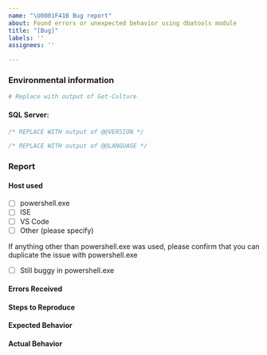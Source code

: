 ```yaml
---
name: "\U0001F41B Bug report"
about: Found errors or unexpected behavior using dbatools module
title: "[Bug]"
labels: ''
assignees: ''

---
```


<!--
Please note, effective June 2019, we will begin closing bug reports that do not follow the bug report format. We ask only what is required to help us resolve the issue faster. We are constantly updating dbatools, so knowing what version you are using, for instance, saves us a ton of time.
-->

<!--
dbatools 1.0 has been released as of June 20, 2019
Please ensure you are on this version before submitting an issue
-->

### Environmental information

<!--
Run below command, paste results below:
& {"``````";"#### PowerShell version:`n$($PSVersionTable | Out-String)"; "`n#### dbatools Module version:`n$(gmo dbatools -List | select name, path, version | fl -force | Out-String)";"``````"} | clip
-->

<!-- Only if using non-English versions of Windows -->
<!-- Paste output of `Get-Culture` -->
```powershell
# Replace with output of Get-Culture
```


#### SQL Server: 
<!-- Paste output of `SELECT @@VERSION` -->
```sql
/* REPLACE WITH output of @@VERSION */
```

<!-- Only if using non-English Database Engine -->
<!-- Paste output of `SELECT @@LANGUAGE` -->
```sql
/* REPLACE WITH output of @@LANGUAGE */
```

### Report

<!--
Things to consider:
- Errors received are not related to permissions?
- Have you tried the same command using powershell.exe instead of a hosted powershell instance like ISE or VS Code?
- If this refers to Copy-DbaDatabase can you replace the problem with Backup-DbaDatabase and Restore-DbaDatabase?
- Copy-DbaDatabase will not work in every environment and every situation. Instead, we try to ensure Backup & Restore work in your environment.
--> 


#### Host used

- [ ] powershell.exe
- [ ] ISE
- [ ] VS Code
- [ ] Other (please specify)

If anything other than powershell.exe was used, please confirm that you can duplicate the issue with powershell.exe

- [ ] Still buggy in powershell.exe

#### Errors Received

<!-- 
Run this command and paste below:
& {"``````";$error[0] | select *;"``````"} | clip
-->

#### Steps to Reproduce

<!--
If you have confirmed this issue can be reproduced, please provide the exact steps (T-SQL, PowerShell, ext)
-->

#### Expected Behavior

<!--
What did you expect to happen?
-->

#### Actual Behavior

<!--
What happened?
-->
